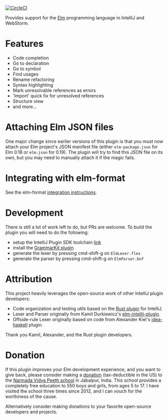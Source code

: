 [![CircleCI](https://circleci.com/gh/klazuka/intellij-elm.svg?style=svg)](https://circleci.com/gh/klazuka/intellij-elm)

Provides support for the [Elm](http://elm-lang.org) programming language in IntelliJ and WebStorm.


# Features 

* Code completion
* Go to declaration
* Go to symbol
* Find usages
* Rename refactoring
* Syntax highlighting
* Mark unresolvable references as errors
* 'Import' quick fix for unresolved references
* Structure view
* and more...


# Attaching Elm JSON files

One major change since earlier versions of this plugin is that you must now attach your Elm project's JSON manifest
file (either `elm-package.json` for Elm 0.18 or `elm.json` for 0.19). The plugin will try to find this JSON file 
on its own, but you may need to manually attach it if the magic fails.


# Integrating with elm-format

See the elm-format [integration instructions](https://github.com/klazuka/intellij-elm/blob/master/docs/elm-format/setup.md).


# Development

There is still a lot of work left to do, but PRs are welcome. To build the plugin you will need to do the following:
- setup the IntelliJ Plugin SDK toolchain [link](http://www.jetbrains.org/intellij/sdk/docs/basics/getting_started/setting_up_environment.html)
- install the [GrammarKit plugin](https://github.com/JetBrains/Grammar-Kit)
- generate the lexer by pressing cmd-shift-g on `ElmLexer.flex`
- generate the parser by pressing cmd-shift-g on `ElmParser.bnf`


# Attribution

This project heavily leverages the open-source work of other IntelliJ plugin developers:

* Code organization and testing utils based on the [Rust plugin](https://github.com/intellij-rust/intellij-rust) for IntelliJ. 
* Lexer and Parser originally from Kamil Durkiewicz's [elm-intellij-plugin](https://github.com/durkiewicz/elm-plugin).
* Offside-rule Lexer originally based on code from Alexander Kiel's [idea-haskell](https://github.com/alexanderkiel/idea-haskell) plugin.

Thank you Kamil, Alexander, and the Rust plugin developers.


# Donation

If this plugin improves your Elm development experience, and you want to give back, please consider making a [donation](http://www.brahmrishiyoga.org/donate) (tax-deductible in the US) to the [Narmada Vidya Peeth school](http://www.brahmrishiyoga.org/jabalpur_school/photo_gallery) in Jabalpur, India. This school provides a completely free education to 550 boys and girls, from ages 5 to 17. I have visited the school three times since 2012, and I can vouch for the worthiness of the cause.

Alternatively consider making donations to your favorite open-source developers and projects.
